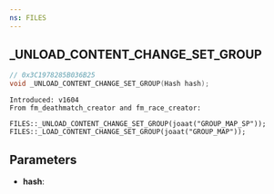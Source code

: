 ```yaml
---
ns: FILES
---
```

## _UNLOAD_CONTENT_CHANGE_SET_GROUP

```c
// 0x3C1978285B036B25
void _UNLOAD_CONTENT_CHANGE_SET_GROUP(Hash hash);
```

```
Introduced: v1604
From fm_deathmatch_creator and fm_race_creator:

FILES::_UNLOAD_CONTENT_CHANGE_SET_GROUP(joaat("GROUP_MAP_SP"));
FILES::_LOAD_CONTENT_CHANGE_SET_GROUP(joaat("GROUP_MAP"));
```

## Parameters
* **hash**:

